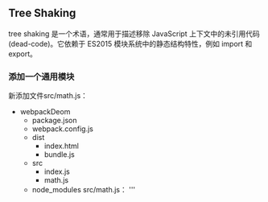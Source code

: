 ## Tree Shaking
tree shaking 是一个术语，通常用于描述移除 JavaScript 上下文中的未引用代码(dead-code)。它依赖于 ES2015 模块系统中的静态结构特性，例如 import 和 export。
### 添加一个通用模块
新添加文件src/math.js：
* webpackDeom
    * package.json
    * webpack.config.js
    * dist
        * index.html
        * bundle.js
    * src
        * index.js
        * math.js
    * node_modules
src/math.js：
'''
